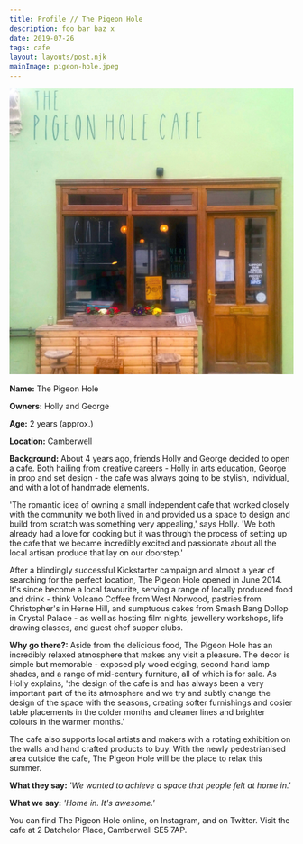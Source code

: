 ```yaml
---
title: Profile // The Pigeon Hole
description: foo bar baz x
date: 2019-07-26
tags: cafe
layout: layouts/post.njk
mainImage: pigeon-hole.jpeg
---
```


<img src="pigeon-hole.jpeg">

**Name:** The Pigeon Hole

**Owners:** Holly and George

**Age:** 2 years (approx.)

**Location:** Camberwell

**Background:** About 4 years ago, friends Holly and George decided to open a cafe. Both hailing from creative careers - Holly in arts education, George in prop and set design - the cafe was always going to be stylish, individual, and with a lot of handmade elements.

'The romantic idea of owning a small independent cafe that worked closely with the community we both lived in and provided us a space to design and build from scratch was something very appealing,' says Holly. 'We both already had a love for cooking but it was through the process of setting up the cafe that we became incredibly excited and passionate about all the local artisan produce that lay on our doorstep.'

After a blindingly successful Kickstarter campaign and almost a year of searching for the perfect location, The Pigeon Hole opened in June 2014. It's since become a local favourite, serving a range of locally produced food and drink - think Volcano Coffee from West Norwood, pastries from Christopher's in Herne Hill, and sumptuous cakes from Smash Bang Dollop in Crystal Palace - as well as hosting film nights, jewellery workshops, life drawing classes, and guest chef supper clubs.

**Why go there?:** Aside from the delicious food, The Pigeon Hole has an incredibly relaxed atmosphere that makes any visit a pleasure. The decor is simple but memorable - exposed ply wood edging, second hand lamp shades, and a range of mid-century furniture, all of which is for sale. As Holly explains, 'the design of the cafe is and has always been a very important part of the its atmosphere and we try and subtly change the design of the space with the seasons, creating softer furnishings and cosier table placements in the colder months and cleaner lines and brighter colours in the warmer months.'

The cafe also supports local artists and makers with a rotating exhibition on the walls and hand crafted products to buy. With the newly pedestrianised area outside the cafe, The Pigeon Hole will be the place to relax this summer.

**What they say:** _'We wanted to achieve a space that people felt at home in.'_

**What we say:** _'Home in. It's awesome.'_

You can find The Pigeon Hole online, on Instagram, and on Twitter. Visit the cafe at 2 Datchelor Place, Camberwell SE5 7AP.